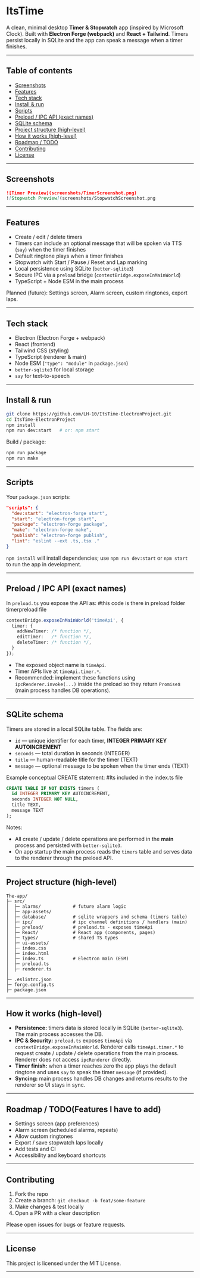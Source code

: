# ItsTime

A clean, minimal desktop **Timer & Stopwatch** app (inspired by Microsoft Clock). Built with **Electron Forge (webpack)** and **React + Tailwind**. Timers persist locally in SQLite and the app can speak a message when a timer finishes.

---

## Table of contents

* [ Screenshots](#screenshots)
* [Features](#features)
* [Tech stack](#tech-stack)
* [Install & run](#install--run)
* [Scripts](#scripts)
* [Preload / IPC API (exact names)](#preload--ipc-api-exact-names)
* [SQLite schema](#sqlite-schema)
* [Project structure (high-level)](#project-structure-high-level)
* [How it works (high-level)](#how-it-works-high-level)
* [Roadmap / TODO](#roadmap--todo)
* [Contributing](#contributing)
* [License](#license)

---

## Screenshots


```markdown
![Timer Preview](screenshots/TimerScreenshot.png)
![Stopwatch Preview](screenshots/StopwatchScreenshot.png
```


---

## Features

* Create / edit / delete timers
* Timers can include an optional message that will be spoken via TTS (`say`) when the timer finishes
* Default ringtone plays when a timer finishes
* Stopwatch with Start / Pause / Reset and Lap marking
* Local persistence using SQLite (`better-sqlite3`)
* Secure IPC via a `preload` bridge (`contextBridge.exposeInMainWorld`)
* TypeScript + Node ESM in the main process

Planned (future): Settings screen, Alarm screen, custom ringtones, export laps.

---

## Tech stack

* Electron (Electron Forge + webpack)
* React (frontend)
* Tailwind CSS (styling)
* TypeScript (renderer & main)
* Node ESM (`"type": "module"` in `package.json`)
* `better-sqlite3` for local storage
* `say` for text-to-speech

---

## Install & run

```bash
git clone https://github.com/LH-10/ItsTime-ElectronProject.git
cd ItsTime-ElectronProject
npm install
npm run dev:start   # or: npm start
```

Build / package:

```bash
npm run package
npm run make
```

---

## Scripts

Your `package.json` scripts:

```json
"scripts": {
  "dev:start": "electron-forge start",
  "start": "electron-forge start",
  "package": "electron-forge package",
  "make": "electron-forge make",
  "publish": "electron-forge publish",
  "lint": "eslint --ext .ts,.tsx ."
}
```

`npm install` will install dependencies; use `npm run dev:start` or `npm start` to run the app in development.

---

## Preload / IPC API (exact names)

In `preload.ts` you expose the API as: #this code is there in preload folder timerpreload file

```ts
contextBridge.exposeInMainWorld('timeApi', {
  timer: {
    addNewTimer: /* function */,
    editTimer:   /* function */,
    deleteTimer: /* function */,
  }
});
```

* The exposed object name is `timeApi`.
* Timer APIs live at `timeApi.timer.*`.
* Recommended: implement these functions using `ipcRenderer.invoke(...)` inside the preload so they return `Promise`s (main process handles DB operations).

---

## SQLite schema

Timers are stored in a local SQLite table. The fields are:

* `id` — unique identifier for each timer, **INTEGER PRIMARY KEY AUTOINCREMENT**
* `seconds` — total duration in seconds (INTEGER)
* `title` — human-readable title for the timer (TEXT)
* `message` — optional message to be spoken when the timer ends (TEXT)

Example conceptual CREATE statement: #Its included in the index.ts file

```sql
CREATE TABLE IF NOT EXISTS timers (
  id INTEGER PRIMARY KEY AUTOINCREMENT,
  seconds INTEGER NOT NULL,
  title TEXT,
  message TEXT
);
```

Notes:

* All create / update / delete operations are performed in the **main** process and persisted with `better-sqlite3`.
* On app startup the main process reads the `timers` table and serves data to the renderer through the preload API.

---

## Project structure (high-level)

```
The-app/
├─ src/
│  ├─ alarms/            # future alarm logic
│  ├─ app-assets/
│  ├─ database/          # sqlite wrappers and schema (timers table)
│  ├─ ipc/               # ipc channel definitions / handlers (main)
│  ├─ preload/           # preload.ts - exposes timeApi
│  ├─ React/             # React app (components, pages)
│  ├─ types/             # shared TS types
│  ├─ ui-assets/
│  ├─ index.css
│  ├─ index.html
│  ├─ index.ts           # Electron main (ESM)
│  ├─ preload.ts
│  ├─ renderer.ts
│  
├─ .eslintrc.json
├─ forge.config.ts
├─ package.json
```

---

## How it works (high-level)

* **Persistence:** timers data is stored locally in SQLite (`better-sqlite3`). The main process accesses the DB.
* **IPC & Security:** `preload.ts` exposes `timeApi` via `contextBridge.exposeInMainWorld`. Renderer calls `timeApi.timer.*` to request create / update / delete operations from the main process. Renderer does not access `ipcRenderer` directly.
* **Timer finish:** when a timer reaches zero the app plays the default ringtone and uses `say` to speak the timer `message` (if provided).
* **Syncing:** main process handles DB changes and returns results to the renderer so UI stays in sync.

---

## Roadmap / TODO(Features I have to add)

* Settings screen (app preferences)
* Alarm screen (scheduled alarms, repeats)
* Allow custom ringtones
* Export / save stopwatch laps locally
* Add tests and CI
* Accessibility and keyboard shortcuts

---

## Contributing

1. Fork the repo
2. Create a branch: `git checkout -b feat/some-feature`
3. Make changes & test locally
4. Open a PR with a clear description

Please open issues for bugs or feature requests.

---

## License

This project is licensed under the MIT License.

---


